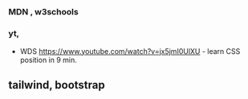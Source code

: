 ##

###  MDN  , w3schools

### yt, 
- WDS  https://www.youtube.com/watch?v=jx5jmI0UlXU - learn CSS position in 9 min.


## tailwind, bootstrap

##
